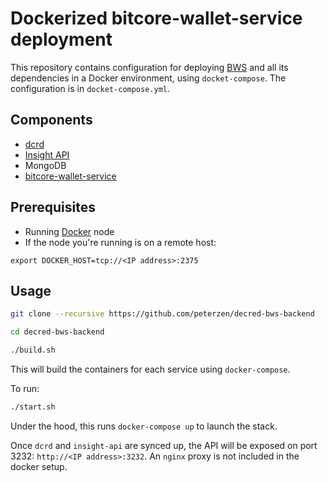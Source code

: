 
# Dockerized bitcore-wallet-service deployment

This repository contains configuration for deploying [BWS](https://github.com/decred/bitcore-wallet-service) and all its dependencies in a Docker environment, using `docket-compose`.  The configuration is in `docket-compose.yml`.

## Components

 - [dcrd](https://github.com/decred/dcrd)
 - [Insight API](https://github.com/decred/insight-api)
 - MongoDB
 - [bitcore-wallet-service](https://github.com/decred/bitcore-wallet-service)

## Prerequisites

 - Running [Docker](https://www.docker.com/) node
 - If the node you're running is on a remote host:
 ```
 export DOCKER_HOST=tcp://<IP address>:2375
 ```

## Usage

```bash
git clone --recursive https://github.com/peterzen/decred-bws-backend

cd decred-bws-backend

./build.sh
```

This will build the containers for each service using `docker-compose`.  

To run:

```bash
./start.sh
```

Under the hood, this runs `docker-compose up` to launch the stack.

Once `dcrd` and `insight-api` are synced up, the API will be exposed on port 3232: `http://<IP address>:3232`.  An `nginx` proxy is not included in the docker setup.

